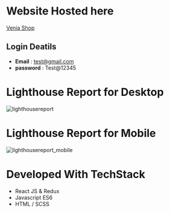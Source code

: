 # Website Hosted here

[Venia Shop](https://sudeshna-awale.github.io/capstone)

## Login Deatils

* **Email** : test@gmail.com
* **password** : Test@12345

# Lighthouse Report for Desktop

![lighthousereport](https://user-images.githubusercontent.com/105719897/180724906-41bf0688-9bcc-46f4-a9cf-af62f09e3e6f.png)
&nbsp;
&nbsp;

# Lighthouse Report for Mobile

![lighthousereport_mobile](https://user-images.githubusercontent.com/105719897/180724111-a1b3b808-f9c8-41fa-829d-01214a48ddae.png)
&nbsp;
&nbsp;

# Developed With TechStack

* React JS & Redux
* Javascript ES6
* HTML / SCSS


